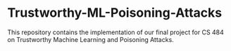 # Trustworthy-ML-Poisoning-Attacks
This repository contains the implementation of our final project for CS 484 on Trustworthy Machine Learning and Poisoning Attacks.
